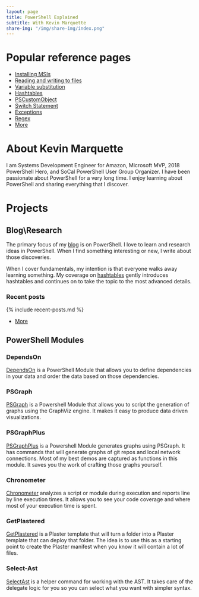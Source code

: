 ```yaml
---
layout: page
title: PowerShell Explained
subtitle: With Kevin Marquette
share-img: "/img/share-img/index.png"
---
```


# Popular reference pages

* [Installing MSIs](/2016-10-21-powershell-installing-msi-files/?utm_source=blog&utm_medium=blog&utm_content=popref)
* [Reading and writing to files](/2017-03-18-Powershell-reading-and-saving-data-to-files/?utm_source=blog&utm_medium=blog&utm_content=popref)
* [Variable substitution](/2017-01-13-powershell-variable-substitution-in-strings/?utm_source=blog&utm_medium=blog&utm_content=popref)
* [Hashtables](/2016-11-06-powershell-hashtable-everything-you-wanted-to-know-about/?utm_source=blog&utm_medium=blog&utm_content=popref)
* [PSCustomObject](/2016-10-28-powershell-everything-you-wanted-to-know-about-pscustomobject/?utm_source=blog&utm_medium=blog&utm_content=popref)
* [Switch Statement](/2018-01-12-Powershell-switch-statement/?utm_source=blog&utm_medium=blog&utm_content=popref)
* [Exceptions](/2017-04-10-Powershell-exceptions-everything-you-ever-wanted-to-know/?utm_source=blog&utm_medium=blog&utm_content=popref)
* [Regex](/2017-07-31-Powershell-regex-regular-expression/?utm_source=blog&utm_medium=blog&utm_content=popref)
* [More](/tags/?utm_source=blog&utm_medium=blog&utm_content=popref)

# About Kevin Marquette

I am Systems Development Engineer for Amazon, Microsoft MVP, 2018 PowerShell Hero, and SoCal PowerShell User Group Organizer. I have been passionate about PowerShell for a very long time. I enjoy learning about PowerShell and sharing everything that I discover.

# Projects

## Blog\Research

The primary focus of my [blog](/blog/?utm_source=blog&utm_medium=blog&utm_content=index) is on PowerShell. I love to learn and research ideas in PowerShell. When I find something interesting or new, I write about those discoveries.

When I cover fundamentals, my intention is that everyone walks away learning something. My coverage on [hashtables](/2016-11-06-powershell-hashtable-everything-you-wanted-to-know-about/?utm_source=blog&utm_medium=blog&utm_content=index) gently introduces hashtables and continues on to take the topic to the most advanced details.

### Recent posts

{% include recent-posts.md %}
* [More](/tags/?utm_source=blog&utm_medium=blog&utm_content=recent)

## PowerShell Modules

### DependsOn

[DependsOn](https://github.com/loanDepot/DependsOn) is a PowerShell Module that allows you to define dependencies in your data and order the data based on those dependencies.

### PSGraph

[PSGraph](/2017-01-30-Powershell-PSGraph//?utm_source=blog&utm_medium=blog&utm_content=projects) is a Powershell Module that allows you to script the generation of graphs using the GraphViz engine. It makes it easy to produce data driven visualizations.

### PSGraphPlus

[PSGraphPlus](https://github.com/KevinMarquette/PSGraphPlus) is a Powershell Module generates graphs using PSGraph. It has commands that will generate graphs of git repos and local network connections. Most of my best demos are captured as functions in this module. It saves you the work of crafting those graphs yourself.

### Chronometer

[Chronometer](/2017-02-05-Powershell-Chronometer-line-by-line-script-execution-times/?utm_source=blog&utm_medium=blog&utm_content=projects) analyzes a script or module during execution and reports line by line execution times. It allows you to see your code coverage and where most of your execution time is spent.

### GetPlastered
[GetPlastered](/2017-05-14-Powershell-Plaster-GetPlastered-template/?utm_source=blog&utm_medium=blog&utm_content=recent) is a Plaster template that will turn a folder into a Plaster template that can deploy that folder. The idea is to use this as a starting point to create the Plaster manifest when you know it will contain a lot of files.

### Select-Ast
[SelectAst](https://github.com/KevinMarquette/Select-Ast) is a helper command for working with the AST. It takes care of the delegate logic for you so you can select what you want with simpler syntax.

